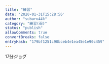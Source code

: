 ```yaml
---
title: "練習"
date: '2020-01-31T15:28:56'
author: "subaru44k"
category: "練習(弱)"
status: "publish"
allowComments: true
convertBreaks: false
entryHash: "179bf1251c90bceb4e1ea45e1e90c459"
---
```

17分ジョグ
